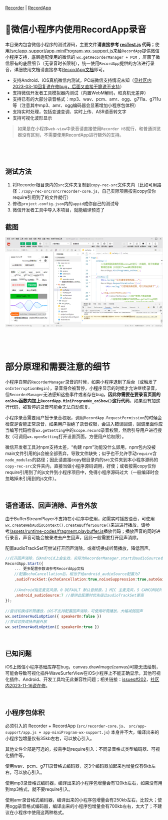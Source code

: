 [Recorder](https://github.com/xiangyuecn/Recorder/) | [RecordApp](https://github.com/xiangyuecn/Recorder/tree/master/app-support-sample)

# :open_book:微信小程序内使用RecordApp录音

本目录内包含微信小程序的测试源码，主要文件**请直接参考 [recTest.js](pages/recTest/recTest.js) 代码**；使用[/src/app-support/app-miniProgram-wx-support.js](../../src/app-support/app-miniProgram-wx-support.js)来给`RecordApp`提供微信小程序支持，底层适配使用的微信的 `wx.getRecorderManager + PCM` ，屏蔽了微信原有的底层细节（无录音时长限制），统一使用`RecordApp`提供的方法进行录音，详细使用文档请直接参考[RecordApp文档](../)即可。

- 支持Android、iOS真机微信内测试，PC端微信支持情况未知（[见社区内2023-03-10回复说在修bug，后面又直接干脆说不支持](https://developers.weixin.qq.com/community/develop/doc/000ec4fb6a826883726fdf8605b000)）
- 支持微信开发者工具模拟器内测试（内置WebM解码，和真机无差异）
- 支持已有的大部分录音格式：mp3、wav、pcm、amr、ogg、g711a、g711u等（注意其中mp3、amr、ogg编码器会显著增加小程序包体积）
- 支持实时处理，包括变速变调、实时上传、ASR语音转文字
- 支持可视化波形显示

> 如果是在小程序`web-view`中录音请直接使用`Recorder H5`就行，和普通浏览器没有区别，不需要使用RecordApp进行额外的支持。



[​](?)

[​](?)

## 测试方法

1. 将Recorder根目录内的`src`文件夹复制到`copy-rec-src`文件夹内（比如可用路径：`/copy-rec-src/src/recorder-core.js`，自己实际项目按需copy仅你require引用到了的文件就行）
2. 修改`project.config.json`内的`appid`成你自己的测试号
3. 微信开发者工具中导入本项目，就能编译预览了



## 截图
![](use-miniProgram-wx.png)




[​](?)

[​](?)

# 部分原理和需要注意的细节

小程序自带的`RecorderManager`录音的时候，如果小程序退到了后台（或触发了`onInterruptionBegin`），录音将会被暂停，小程序显示的时候才允许继续录音，但`RecorderManager`无法感知这些事件或者存在bug，**因此你需要在要录音页面的`onShow`函数内加上`RecordApp.MiniProgramWx_onShow()`这行代码**，如果没有加这行代码，被暂停的录音可能会无法自动恢复。

小程序录音需要用户授予录音权限，调用`RecordApp.RequestPermission`的时候会检查是否能正常录音，如果用户拒绝了录音权限，会进入错误回调，回调里面你应当编写代码检查`wx.getSetting`中的`scope.record`录音权限，然后引导用户进行授权（可调用`wx.openSetting`打开设置页面，方便用户给权限）。

微信开发者工具对npm支持太差，“构建 npm”功能没什么卵用，npm包内没被main文件引用的js会被全部丢弃，导致文件缺失；似乎也不允许手动`require`含`node_modules`的路径；因此请直接copy根目录内的src文件夹到本小程序源码的`copy-rec-src`文件夹内，直接当做小程序源码调用，好使；或者按需copy仅你require引用到了的js文件到小程序项目中，免得小程序源码过大（一般编译时会忽略掉未引用到的js文件）。


[​](?)

## 语音通话、回声消除、声音外放

由于BufferStreamPlayer不支持在小程序中使用，如需实时播放语音，可使用`wx.createWebAudioContext().createBufferSource()`来进进行播放，请参考[/assets/runtime-codes/fragment.playbuffer.js](../../assets/runtime-codes/fragment.playbuffer.js)播放代码；播放声音的同时进行录音，声音可能会被录进去产生回声，因此一般需要打开回声消除。

配置audioTrackSet可尝试打开回声消除，或者切换成听筒播放，降低回声。
``` js
//打开回声消除，仅Android上会生效，实际为RecorderManager.start的audioSource参数
RecordApp.Start({
    ... 更多配置参数请参考RecordApp文档
    //配置echoCancellation后，相当于给android_audioSource配置为7
    ,audioTrackSet:{echoCancellation:true,noiseSuppression:true,autoGainControl:true}
    
    //Android指定麦克风源，0 DEFAULT 默认音频源，1 MIC 主麦克风，5 CAMCORDER 相机方向的麦，6 VOICE_RECOGNITION 语音识别，7 VOICE_COMMUNICATION 语音通信(带回声消除)
    ,android_audioSource:7 //提供此配置时优先级比audioTrackSet更高
});

//尝试切换成听筒播放，iOS不支持配置回声消除，可使用听筒播放，大幅减弱回声
wx.setInnerAudioOption({ speakerOn:false })
//尝试切换成扬声器外放
wx.setInnerAudioOption({ speakerOn:true })
```


[​](?)

## 已知问题

iOS上微信小程序基础库存在bug，canvas.drawImage(canvas)可能无法绘制，可能会导致可视化插件WaveSurferView在iOS小程序上不能正确显示，其他可视化插件、Android、开发工具均无此兼容性问题；相关链接：[issues#202](https://github.com/xiangyuecn/Recorder/issues/202)，[社区内2023-11-16说在修](https://developers.weixin.qq.com/community/develop/doc/000aaca2148dc8a235a0fb8c66b000)。


[​](?)

## 小程序包体积

必须引入的 Recorder + RecordApp (`src/recorder-core.js`、 `src/app-support/app.js + app-miniProgram-wx-support.js`)  本身并不大，编译出来的小程序包增量仅有35kb左右，可以放心引入。

其他文件全部是可选的，按需手动require引入：不同录音格式类型编码器、可视化插件等。

使用wav、pcm、g711录音格式编码器，这3个编码器加起来也增量仅有6kb左右，可以放心引入。

使用mp3录音格式编码器，编译出来的小程序包增量会有120kb左右，如果没有用到mp3格式，就不要require引入。

使用amr录音格式编码器，编译出来的小程序包增量会有250kb左右，比较大；使用ogg录音格式编码器，编译出来的小程序包增量会有700kb左右，太大了；不建议在小程序中使用这两种格式。
